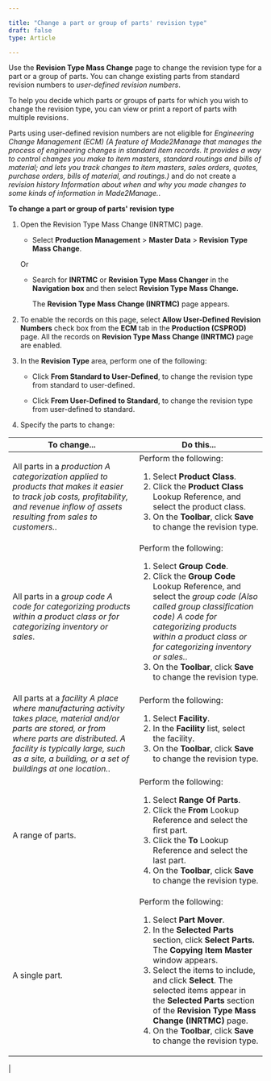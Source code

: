 ```yaml
---

title: "Change a part or group of parts' revision type"
draft: false
type: Article

---
```


Use the **Revision Type Mass Change** page to change the revision type for a part or a group of parts. You can change existing parts from standard revision numbers to *user-defined revision numbers*. 

To help you decide which parts or groups of parts for which you wish to change the revision type, you can view or print a report of parts with multiple revisions.

Parts using user-defined revision numbers are not eligible for *Engineering Change Management (ECM) (A feature of Made2Manage that manages the process of engineering changes in standard item records. It provides a way to control changes you make to item masters, standard routings and bills of material; and lets you track changes to item masters, sales orders, quotes, purchase orders, bills of material, and routings.)* and do not create a *revision history Information about when and why you made changes to some kinds of information in Made2Manage.*.

**To change a part or group of parts' revision type**

1. Open the Revision Type Mass Change (INRTMC) page.

    - Select **Production Management** > **Master Data** > **Revision Type Mass Change**.

    Or

    - Search for **INRTMC** or **Revision Type Mass Changer** in the **Navigation box** and then select **Revision Type Mass Change.**

        The **Revision Type Mass Change (INRTMC)** page appears.

2. To enable the records on this page, select **Allow User-Defined Revision Numbers** check box from the **ECM** tab in the **Production (CSPROD)** page. All the records on **Revision Type Mass Change (INRTMC)** page are enabled.

3. In the **Revision Type** area, perform one of the following:

    - Click **From Standard to User-Defined**, to change the revision type from standard to user-defined.

    - Click **From User-Defined to Standard**, to change the revision type from user-defined to standard.

4. Specify the parts to change:

| To change...                                                                                                                                                                                                                                          | Do this...                                                                                                                                                                                                                                                                                                                                                                                           |
|-------------------------------------------------------------------------------------------------------------------------------------------------------------------------------------------------------------------------------------------------------|-------------------------------------------------------------------------------------------------------------------------------------------------------------|
| All parts in a *production A categorization applied to products that makes it easier to track job costs, profitability, and revenue inflow of assets resulting from sales to customers.*.                                                             | Perform the following: <ol><li> Select **Product Class**. <li> Click the **Product Class** Lookup Reference, and select the product class. <li> On the **Toolbar**, click **Save** to change the revision type.                                                                                                                                                                                                 |
| All parts in a *group code A code for categorizing products within a product class or for categorizing inventory or sales*.                                                                                                                           | Perform the following: <ol><li> Select **Group Code**. <li> Click the **Group Code** Lookup Reference, and select the *group code (Also called group classification code) A code for categorizing products within a product class or for categorizing inventory or sales.*. <li> On the **Toolbar**, click **Save** to change the revision type.                                                                |
| All parts at a *facility A place where manufacturing activity takes place, material and/or parts are stored, or from where parts are distributed. A facility is typically large, such as a site, a building, or a set of buildings at one location.*. | Perform the following: <ol><li> Select **Facility**. <li> In the **Facility** list, select the facility. <li> On the **Toolbar**, click **Save** to change the revision type.                                                                                                                                                                                                                                   |
| A range of parts.                                                                                                                                                                                                                                     | Perform the following: <ol><li> Select **Range Of Parts**. <li> Click the **From** Lookup Reference and select the first part. <li> Click the **To** Lookup Reference and select the last part. <li> On the **Toolbar**, click **Save** to change the revision type.                                                                                                                                              |
| A single part.                                                                                                                                                                                                                                        | Perform the following: <ol><li> Select **Part Mover**. <li> In the **Selected Parts** section, click **Select Parts.**  The **Copying Item Master** window appears. <li> Select the items to include, and click **Select**.  The selected items appear in the **Selected Parts** section of the **Revision Type Mass Change (INRTMC)** page. <li> On the **Toolbar**, click **Save** to change the revision type. |

|

​